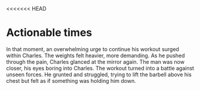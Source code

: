 <<<<<<< HEAD

# Actionable times

In that moment, an overwhelming urge to continue his workout surged within Charles. The weights felt heavier, more demanding. As he pushed through the pain, Charles glanced at the mirror again. The man was now closer, his eyes boring into Charles. The workout turned into a battle against unseen forces. He grunted and struggled, trying to lift the barbell above his chest but felt as if something was holding him down.
